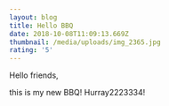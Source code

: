 ```yaml
---
layout: blog
title: Hello BBQ
date: 2018-10-08T11:09:13.669Z
thumbnail: /media/uploads/img_2365.jpg
rating: '5'
---
```

Hello friends,

this is my new BBQ! Hurray2223334!
